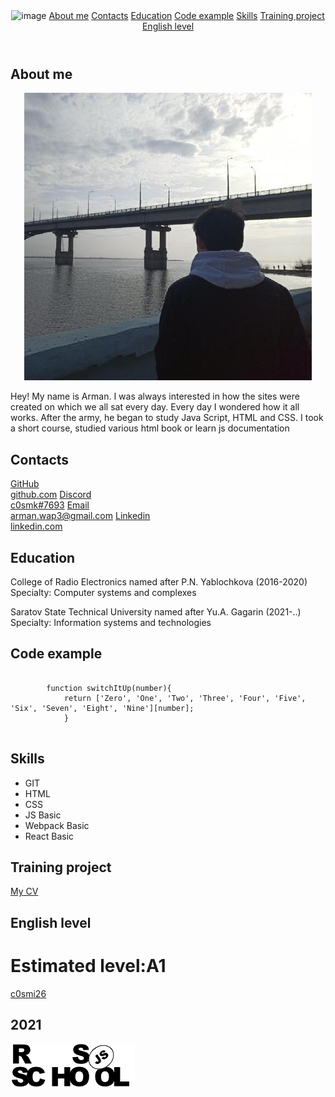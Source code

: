 <!DOCTYPE html>
<html lang="en">
  <head>
    <meta charset="UTF-8" />
    <meta http-equiv="X-UA-Compatible" content="IE=edge" />
    <meta name="viewport" content="width=device-width, initial-scale=1.0" />
    <link rel="icon" href="./image/logo.ico" />
    <title>CV</title>
    <link rel="stylesheet" href="style.css" />

  </head>
  <body>
    <header class="header">
      <img src="./image/logo.ico" alt="image" width="40px />
      <nav class="nav">
        <a href="#about">About me</a>
        <a href="#contacts">Contacts</a>
        <a href="#education">Education</a>
        <a href="#code">Code example</a>
        <a href="#skills">Skills</a>
        <a href="#cv">Training project</a>
        <a href="#english">English level</a>
      </nav>
    </header>
    <main>
      <div class="about"></div>
      <h2 class="h2" id="about">About me</h2>
      <center>
        <a href="https://github.com/c0smi26"><img src="./image/ara.jpg" alt="its me" /></a>
      </center>
      <p class="p">
        Hey! My name is Arman. I was always interested in how the sites were created on which we all
        sat every day. Every day I wondered how it all works. After the army, he began to study Java
        Script, HTML and CSS. I took a short course, studied various html book or learn js
        documentation
      </p>
      <div class="contacts" id="contacts">
        <h2 class="h2">Contacts</h2>
        <div class="contact">
          <a href="https://github.com/c0smi26"
            >GitHub<br />
            github.com</a
          >
          <a href="https://discord.com/"
            >Discord<br />
            c0smk#7693</a
          >
          <a href="https://mail.google.com"
            >Email<br />
            arman.wap3@gmail.com</a
          >
          <a href="https://www.linkedin.com/in/arman-baimagambetov-35b780223/"
            >Linkedin<br />
            linkedin.com</a
          >
        </div>
      </div>
      <div class="education" id="education">
        <h2 class="h2">Education</h2>
        <p class="c">
          College of Radio Electronics named after P.N. Yablochkova (2016-2020)<br />
          Specialty: Computer systems and complexes
        </p>
        <p class="c">
          Saratov State Technical University named after Yu.A. Gagarin (2021-..)<br />
          Specialty: Information systems and technologies
        </p>
      </div>
      <div class="code" id="code">
        <h2 class="h2">Code example</h2>
        <pre class="o"><code>
        <span>function switchItUp(number){</span>
            <span>return ['Zero', 'One', 'Two', 'Three', 'Four', 'Five', 'Six', 'Seven', 'Eight', 'Nine'][number];</span>
            <span>}</span>
        </code></pre>
      </div>
      <div class="skills" id="skills">
        <h2 class="h2">Skills</h2>
        <ul class="border">
          <li>GIT</li>
          <li>HTML</li>
          <li>CSS</li>
          <li>JS Basic</li>
          <li>Webpack Basic</li>
          <li>React Basic</li>
        </ul>
      </div>
      <div class="cv" id="cv">
        <h2 class="h2">Training project</h2>
        <a class="c" href="https://c0smi26.github.io/rsschool-cv/cv">My CV</a>
      </div>
      <div class="english" id="english">
        <h2 class="h2">English level</h2>
        <h1 class="c">Estimated level:A1</h1>
      </div>
    </main>
    <footer>
      <div class="footer">
        <a href="https://github.com/c0smi26">c0smi26</a>
        <h2>2021</h2>
        <a href="https://rs.school/js/"><img src="./image/rs.png" /></a>
      </div>
    </footer>
  </body>
</html>
